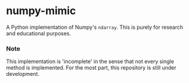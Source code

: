 # numpy-mimic

A Python implementation of Numpy's `ndarray`. This is purely for research and educational purposes.


### Note

This implementation is 'incomplete' in the sense that not every single method is implemented. For the most part, this repository is still under development.
